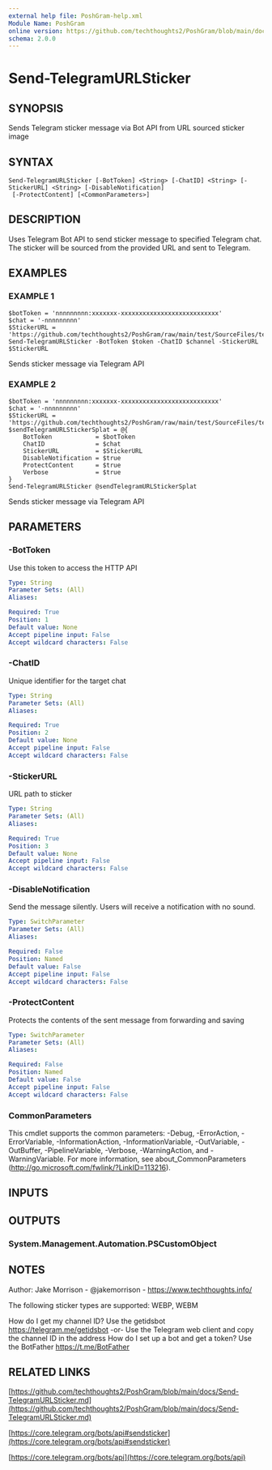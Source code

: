 ```yaml
---
external help file: PoshGram-help.xml
Module Name: PoshGram
online version: https://github.com/techthoughts2/PoshGram/blob/main/docs/Send-TelegramURLSticker.md
schema: 2.0.0
---
```


# Send-TelegramURLSticker

## SYNOPSIS
Sends Telegram sticker message via Bot API from URL sourced sticker image

## SYNTAX

```
Send-TelegramURLSticker [-BotToken] <String> [-ChatID] <String> [-StickerURL] <String> [-DisableNotification]
 [-ProtectContent] [<CommonParameters>]
```

## DESCRIPTION
Uses Telegram Bot API to send sticker message to specified Telegram chat.
The sticker will be sourced from the provided URL and sent to Telegram.

## EXAMPLES

### EXAMPLE 1
```
$botToken = 'nnnnnnnnn:xxxxxxx-xxxxxxxxxxxxxxxxxxxxxxxxxxx'
$chat = '-nnnnnnnnn'
$StickerURL = 'https://github.com/techthoughts2/PoshGram/raw/main/test/SourceFiles/techthoughts.webp'
Send-TelegramURLSticker -BotToken $token -ChatID $channel -StickerURL $StickerURL
```

Sends sticker message via Telegram API

### EXAMPLE 2
```
$botToken = 'nnnnnnnnn:xxxxxxx-xxxxxxxxxxxxxxxxxxxxxxxxxxx'
$chat = '-nnnnnnnnn'
$StickerURL = 'https://github.com/techthoughts2/PoshGram/raw/main/test/SourceFiles/techthoughts.webp'
$sendTelegramURLStickerSplat = @{
    BotToken            = $botToken
    ChatID              = $chat
    StickerURL          = $StickerURL
    DisableNotification = $true
    ProtectContent      = $true
    Verbose             = $true
}
Send-TelegramURLSticker @sendTelegramURLStickerSplat
```

Sends sticker message via Telegram API

## PARAMETERS

### -BotToken
Use this token to access the HTTP API

```yaml
Type: String
Parameter Sets: (All)
Aliases:

Required: True
Position: 1
Default value: None
Accept pipeline input: False
Accept wildcard characters: False
```

### -ChatID
Unique identifier for the target chat

```yaml
Type: String
Parameter Sets: (All)
Aliases:

Required: True
Position: 2
Default value: None
Accept pipeline input: False
Accept wildcard characters: False
```

### -StickerURL
URL path to sticker

```yaml
Type: String
Parameter Sets: (All)
Aliases:

Required: True
Position: 3
Default value: None
Accept pipeline input: False
Accept wildcard characters: False
```

### -DisableNotification
Send the message silently.
Users will receive a notification with no sound.

```yaml
Type: SwitchParameter
Parameter Sets: (All)
Aliases:

Required: False
Position: Named
Default value: False
Accept pipeline input: False
Accept wildcard characters: False
```

### -ProtectContent
Protects the contents of the sent message from forwarding and saving

```yaml
Type: SwitchParameter
Parameter Sets: (All)
Aliases:

Required: False
Position: Named
Default value: False
Accept pipeline input: False
Accept wildcard characters: False
```

### CommonParameters
This cmdlet supports the common parameters: -Debug, -ErrorAction, -ErrorVariable, -InformationAction, -InformationVariable, -OutVariable, -OutBuffer, -PipelineVariable, -Verbose, -WarningAction, and -WarningVariable.
For more information, see about_CommonParameters (http://go.microsoft.com/fwlink/?LinkID=113216).

## INPUTS

## OUTPUTS

### System.Management.Automation.PSCustomObject
## NOTES
Author: Jake Morrison - @jakemorrison - https://www.techthoughts.info/

The following sticker types are supported:
WEBP, WEBM

How do I get my channel ID?
Use the getidsbot https://telegram.me/getidsbot  -or-  Use the Telegram web client and copy the channel ID in the address
How do I set up a bot and get a token?
Use the BotFather https://t.me/BotFather

## RELATED LINKS

[https://github.com/techthoughts2/PoshGram/blob/main/docs/Send-TelegramURLSticker.md](https://github.com/techthoughts2/PoshGram/blob/main/docs/Send-TelegramURLSticker.md)

[https://core.telegram.org/bots/api#sendsticker](https://core.telegram.org/bots/api#sendsticker)

[https://core.telegram.org/bots/api](https://core.telegram.org/bots/api)

